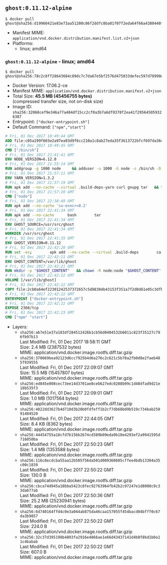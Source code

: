 ## `ghost:0.11.12-alpine`

```console
$ docker pull ghost@sha256:d19960421e83e73aa51200c86f2ddfc8ba01f07f2eda64f66a4380440fa8b685
```

-	Manifest MIME: `application/vnd.docker.distribution.manifest.list.v2+json`
-	Platforms:
	-	linux; amd64

### `ghost:0.11.12-alpine` - linux; amd64

```console
$ docker pull ghost@sha256:78c2c8ff28643684c89dc7c7da67e5bf2576d475033defec597d78990d1a3a6b
```

-	Docker Version: 17.06.2-ce
-	Manifest MIME: `application/vnd.docker.distribution.manifest.v2+json`
-	Total Size: **45.5 MB (45456755 bytes)**  
	(compressed transfer size, not on-disk size)
-	Image ID: `sha256:32068cef9e346a77a484df15cc2cf0a3b7a6df0378f2ea41f295645059326387`
-	Entrypoint: `["docker-entrypoint.sh"]`
-	Default Command: `["npm","start"]`

```dockerfile
# Fri, 01 Dec 2017 18:49:44 GMT
ADD file:c05a199f603e2a97ea93d9f6cc210a1c8ab27eda35f3613722bfcf697da36483 in / 
# Fri, 01 Dec 2017 18:49:45 GMT
CMD ["/bin/sh"]
# Fri, 01 Dec 2017 21:41:41 GMT
ENV NODE_VERSION=6.12.0
# Fri, 01 Dec 2017 21:55:14 GMT
RUN addgroup -g 1000 node     && adduser -u 1000 -G node -s /bin/sh -D node     && apk add --no-cache         libstdc++     && apk add --no-cache --virtual .build-deps         binutils-gold         curl         g++         gcc         gnupg         libgcc         linux-headers         make         python   && for key in     94AE36675C464D64BAFA68DD7434390BDBE9B9C5     FD3A5288F042B6850C66B31F09FE44734EB7990E     71DCFD284A79C3B38668286BC97EC7A07EDE3FC1     DD8F2338BAE7501E3DD5AC78C273792F7D83545D     C4F0DFFF4E8C1A8236409D08E73BC641CC11F4C8     B9AE9905FFD7803F25714661B63B535A4C206CA9     56730D5401028683275BD23C23EFEFE93C4CFFFE     77984A986EBC2AA786BC0F66B01FBB92821C587A   ; do     gpg --keyserver pgp.mit.edu --recv-keys "$key" ||     gpg --keyserver keyserver.pgp.com --recv-keys "$key" ||     gpg --keyserver ha.pool.sks-keyservers.net --recv-keys "$key" ;   done     && curl -SLO "https://nodejs.org/dist/v$NODE_VERSION/node-v$NODE_VERSION.tar.xz"     && curl -SLO --compressed "https://nodejs.org/dist/v$NODE_VERSION/SHASUMS256.txt.asc"     && gpg --batch --decrypt --output SHASUMS256.txt SHASUMS256.txt.asc     && grep " node-v$NODE_VERSION.tar.xz\$" SHASUMS256.txt | sha256sum -c -     && tar -xf "node-v$NODE_VERSION.tar.xz"     && cd "node-v$NODE_VERSION"     && ./configure     && make -j$(getconf _NPROCESSORS_ONLN)     && make install     && apk del .build-deps     && cd ..     && rm -Rf "node-v$NODE_VERSION"     && rm "node-v$NODE_VERSION.tar.xz" SHASUMS256.txt.asc SHASUMS256.txt
# Fri, 01 Dec 2017 21:57:11 GMT
ENV YARN_VERSION=1.3.2
# Fri, 01 Dec 2017 21:57:19 GMT
RUN apk add --no-cache --virtual .build-deps-yarn curl gnupg tar   && for key in     6A010C5166006599AA17F08146C2130DFD2497F5   ; do     gpg --keyserver pgp.mit.edu --recv-keys "$key" ||     gpg --keyserver keyserver.pgp.com --recv-keys "$key" ||     gpg --keyserver ha.pool.sks-keyservers.net --recv-keys "$key" ;   done   && curl -fSLO --compressed "https://yarnpkg.com/downloads/$YARN_VERSION/yarn-v$YARN_VERSION.tar.gz"   && curl -fSLO --compressed "https://yarnpkg.com/downloads/$YARN_VERSION/yarn-v$YARN_VERSION.tar.gz.asc"   && gpg --batch --verify yarn-v$YARN_VERSION.tar.gz.asc yarn-v$YARN_VERSION.tar.gz   && mkdir -p /opt/yarn   && tar -xzf yarn-v$YARN_VERSION.tar.gz -C /opt/yarn --strip-components=1   && ln -s /opt/yarn/bin/yarn /usr/local/bin/yarn   && ln -s /opt/yarn/bin/yarn /usr/local/bin/yarnpkg   && rm yarn-v$YARN_VERSION.tar.gz.asc yarn-v$YARN_VERSION.tar.gz   && apk del .build-deps-yarn
# Fri, 01 Dec 2017 21:57:20 GMT
CMD ["node"]
# Fri, 01 Dec 2017 22:38:49 GMT
RUN apk add --no-cache 'su-exec>=0.2'
# Fri, 01 Dec 2017 22:41:34 GMT
RUN apk add --no-cache 		bash 		tar
# Fri, 01 Dec 2017 22:41:34 GMT
ENV GHOST_SOURCE=/usr/src/ghost
# Fri, 01 Dec 2017 22:41:34 GMT
WORKDIR /usr/src/ghost
# Fri, 01 Dec 2017 22:41:35 GMT
ENV GHOST_VERSION=0.11.12
# Fri, 01 Dec 2017 22:42:20 GMT
RUN set -ex; 		apk add --no-cache --virtual .build-deps 		ca-certificates 		gcc 		make 		openssl 		python 		unzip 	; 		wget -O ghost.zip "https://github.com/TryGhost/Ghost/releases/download/${GHOST_VERSION}/Ghost-${GHOST_VERSION}.zip"; 	unzip ghost.zip; 		npm install --production; 		apk del .build-deps; 		rm ghost.zip; 	npm cache clean; 	rm -rf /tmp/npm*
# Fri, 01 Dec 2017 22:42:21 GMT
ENV GHOST_CONTENT=/var/lib/ghost
# Fri, 01 Dec 2017 22:42:21 GMT
RUN mkdir -p "$GHOST_CONTENT" 	&& chown -R node:node "$GHOST_CONTENT" 	&& ln -s "$GHOST_CONTENT/config.js" "$GHOST_SOURCE/config.js"
# Fri, 01 Dec 2017 22:42:22 GMT
VOLUME [/var/lib/ghost]
# Fri, 01 Dec 2017 22:42:22 GMT
COPY file:2cb0a64ef22301242537372657c5d88304b43153f351a7f2d0d61e05c3dfb29a in /usr/local/bin/ 
# Fri, 01 Dec 2017 22:42:22 GMT
ENTRYPOINT ["docker-entrypoint.sh"]
# Fri, 01 Dec 2017 22:42:22 GMT
EXPOSE 2368/tcp
# Fri, 01 Dec 2017 22:42:23 GMT
CMD ["npm" "start"]
```

-	Layers:
	-	`sha256:ab7e51e37a183df284512426b1cb56d0404532b6011c823f35127c796fb97b13`  
		Last Modified: Fri, 01 Dec 2017 18:58:11 GMT  
		Size: 2.4 MB (2387532 bytes)  
		MIME: application/vnd.docker.image.rootfs.diff.tar.gzip
	-	`sha256:370669bea92123d6cc7925b4d6a276c2c621c5b70a2fb0d8e2faeb485f939555`  
		Last Modified: Fri, 01 Dec 2017 22:09:07 GMT  
		Size: 15.5 MB (15457807 bytes)  
		MIME: application/vnd.docker.image.rootfs.diff.tar.gzip
	-	`sha256:ed845e808cec73ee14d3701ae8ceb627edc0288b99c1d48dfad9d21e18b535f3`  
		Last Modified: Fri, 01 Dec 2017 22:09:01 GMT  
		Size: 1.0 MB (1017564 bytes)  
		MIME: application/vnd.docker.image.rootfs.diff.tar.gzip
	-	`sha256:4022dd3627b4d710d3b20b0fdfeff1b2cf7db68bd9b519c734bab25091404520`  
		Last Modified: Fri, 01 Dec 2017 22:44:05 GMT  
		Size: 8.4 KB (8362 bytes)  
		MIME: application/vnd.docker.image.rootfs.diff.tar.gzip
	-	`sha256:44454755a18cfd7b15bb2674cd389b09eda9b10e4293ef2a9941595d716050ba`  
		Last Modified: Fri, 01 Dec 2017 22:50:23 GMT  
		Size: 1.4 MB (1353588 bytes)  
		MIME: application/vnd.docker.image.rootfs.diff.tar.gzip
	-	`sha256:116c8ecdcba55aa12b505f56da501d009360605cffee4bdb13304a35c00c1839`  
		Last Modified: Fri, 01 Dec 2017 22:50:22 GMT  
		Size: 130.0 B  
		MIME: application/vnd.docker.image.rootfs.diff.tar.gzip
	-	`sha256:cbca74d945a18bba5423c8fec92763964fb42b2c97247e1d8008c9c33da677ab`  
		Last Modified: Fri, 01 Dec 2017 22:50:36 GMT  
		Size: 25.2 MB (25230941 bytes)  
		MIME: application/vnd.docker.image.rootfs.diff.tar.gzip
	-	`sha256:6d740164ffd4c0e3a044ab875da46caa157055f454bacd04bfff0c67da3b9857`  
		Last Modified: Fri, 01 Dec 2017 22:50:22 GMT  
		Size: 224.0 B  
		MIME: application/vnd.docker.image.rootfs.diff.tar.gzip
	-	`sha256:32c37d395198b4893fa2916e4866ae1e66d43437141d4b0f8bd1b0a11c4babab`  
		Last Modified: Fri, 01 Dec 2017 22:50:22 GMT  
		Size: 607.0 B  
		MIME: application/vnd.docker.image.rootfs.diff.tar.gzip
